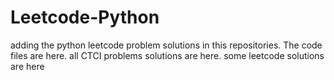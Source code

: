 # Leetcode-Python
adding the python leetcode problem solutions in this repositories. 
The code files are here.
all CTCI problems solutions are here.
some leetcode solutions are here
















































































































